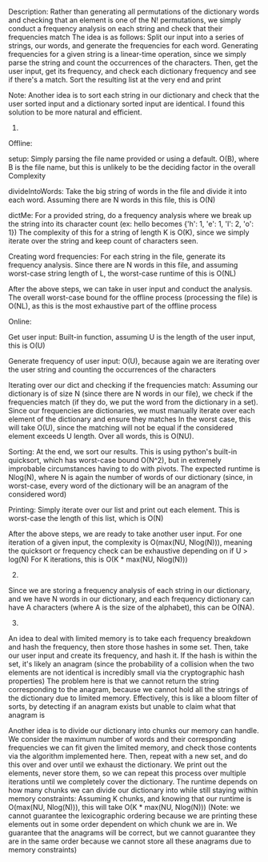 Description:
Rather than generating all permutations of the dictionary words and checking that an element is one of the N! permutations, we simply conduct a frequency analysis on each string and check that their frequencies match
The idea is as follows:
Split our input into a series of strings, our words, and generate the frequencies for each word. Generating frequencies for a given string is a linear-time operation, since we simply parse the string and count the occurrences of the characters.
Then, get the user input, get its frequency, and check each dictionary frequency and see if there's a match.
Sort the resulting list at the very end and print

Note: Another idea is to sort each string in our dictionary and check that the user sorted input and a dictionary sorted input are identical. I found this solution to be more natural and efficient.

1)
Offline:

setup: Simply parsing the file name provided or using a default. O(B), where B is the file name, but this is unlikely to be the deciding factor in the overall Complexity

divideIntoWords: Take the big string of words in the file and divide it into each word. Assuming there are N words in this file, this is O(N)

dictMe: For a provided string, do a frequency analysis where we break up the string into its character count (ex: hello becomes {'h': 1, 'e': 1, 'l': 2, 'o': 1})
The complexity of this for a string of length K is O(K), since we simply iterate over the string and keep count of characters seen.

Creating word frequencies: For each string in the file, generate its frequency analysis. Since there are N words in this file, and assuming worst-case string length of L, the worst-case runtime of this is O(NL)

After the above steps, we can take in user input and conduct the analysis. The overall worst-case bound for the offline process (processing the file) is O(NL), as this is the most exhaustive part of the offline process

Online:

Get user input: Built-in function, assuming U is the length of the user input, this is O(U)

Generate frequency of user input: O(U), because again we are iterating over the user string and counting the occurrences of the characters

Iterating over our dict and checking if the frequencies match: Assuming our dictionary is of size N (since there are N words in our file), we check if the frequencies match (if they do, we put the word from the dictionary in a set). Since our frequencies are dictionaries, we must manually iterate over each element of the dictionary and ensure they matches
In the worst case, this will take O(U), since the matching will not be equal if the considered element exceeds U length. Over all words, this is O(NU).

Sorting: At the end, we sort our results. This is using python's built-in quicksort, which has worst-case bound O(N^2), but in extremely improbable circumstances having to do with pivots. The expected runtime is Nlog(N), where N is again the number of words of our dictionary (since, in worst-case, every word of the dictionary will be an anagram of the considered word)

Printing: Simply iterate over our list and print out each element. This is worst-case the length of this list, which is O(N)

After the above steps, we are ready to take another user input. For one iteration of a given input, the complexity is O(max(NU, Nlog(N))), meaning the quicksort or frequency check can be exhaustive depending on if U > log(N)
For K iterations, this is O(K * max(NU, Nlog(N)))

2)
Since we are storing a frequency analysis of each string in our dictionary, and we have N words in our dictionary, and each frequency dictionary can have A characters (where A is the size of the alphabet), this can be O(NA).

3)
An idea to deal with limited memory is to take each frequency breakdown and hash the frequency, then store those hashes in some set.
Then, take our user input and create its frequency, and hash it. If the hash is within the set, it's likely an anagram (since the probability of a collision when the two elements are not identical is incredibly small via the cryptographic hash properties)
The problem here is that we cannot return the string corresponding to the anagram, because we cannot hold all the strings of the dictionary due to limited memory. Effectively, this is like a bloom filter of sorts, by detecting if an anagram exists but unable to claim what that anagram is

Another idea is to divide our dictionary into chunks our memory can handle. We consider the maximum number of words and their corresponding frequencies we can fit given the limited memory, and check those contents via the algorithm implemented here. Then, repeat with a new set, and do this over and over until we exhaust the dictionary.
We print out the elements, never store them, so we can repeat this process over multiple iterations until we completely cover the dictionary.
The runtime depends on how many chunks we can divide our dictionary into while still staying within memory constraints:
Assuming K chunks, and knowing that our runtime is O(max(NU, Nlog(N))), this will take O(K * max(NU, Nlog(N)))
(Note: we cannot guarantee the lexicographic ordering because we are printing these elements out in some order dependent on which chunk we are in. We guarantee that the anagrams will be correct, but we cannot guarantee they are in the same order because we cannot store all these anagrams due to memory constraints)
